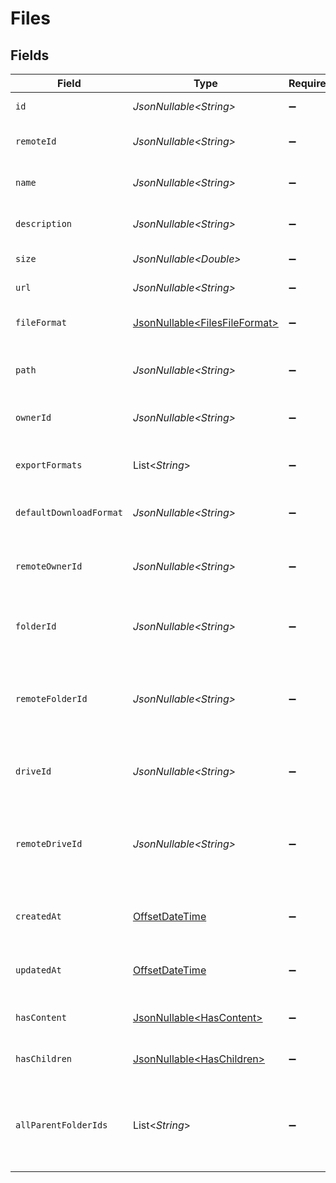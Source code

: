# Files


## Fields

| Field                                                                                     | Type                                                                                      | Required                                                                                  | Description                                                                               | Example                                                                                   |
| ----------------------------------------------------------------------------------------- | ----------------------------------------------------------------------------------------- | ----------------------------------------------------------------------------------------- | ----------------------------------------------------------------------------------------- | ----------------------------------------------------------------------------------------- |
| `id`                                                                                      | *JsonNullable\<String>*                                                                   | :heavy_minus_sign:                                                                        | Unique identifier                                                                         | 8187e5da-dc77-475e-9949-af0f1fa4e4e3                                                      |
| `remoteId`                                                                                | *JsonNullable\<String>*                                                                   | :heavy_minus_sign:                                                                        | Provider's unique identifier                                                              | 8187e5da-dc77-475e-9949-af0f1fa4e4e3                                                      |
| `name`                                                                                    | *JsonNullable\<String>*                                                                   | :heavy_minus_sign:                                                                        | The name associated with this file                                                        | Information-Technology                                                                    |
| `description`                                                                             | *JsonNullable\<String>*                                                                   | :heavy_minus_sign:                                                                        | The description of the file                                                               | This is the description associated to the file.                                           |
| `size`                                                                                    | *JsonNullable\<Double>*                                                                   | :heavy_minus_sign:                                                                        | The size of this file                                                                     | 1024                                                                                      |
| `url`                                                                                     | *JsonNullable\<String>*                                                                   | :heavy_minus_sign:                                                                        | The url of the file                                                                       | https://drive.google.com/file/d/nd8932h9d/view                                            |
| `fileFormat`                                                                              | [JsonNullable\<FilesFileFormat>](../../models/components/FilesFileFormat.md)              | :heavy_minus_sign:                                                                        | The file format of the file                                                               |                                                                                           |
| `path`                                                                                    | *JsonNullable\<String>*                                                                   | :heavy_minus_sign:                                                                        | The path where the file is stored                                                         | /path/to/file                                                                             |
| `ownerId`                                                                                 | *JsonNullable\<String>*                                                                   | :heavy_minus_sign:                                                                        | The user ID of owner of this file                                                         | c28xyrc55866bvuv                                                                          |
| `exportFormats`                                                                           | List\<*String*>                                                                           | :heavy_minus_sign:                                                                        | List of supported export formats                                                          | [<br/>"application/pdf"<br/>]                                                             |
| `defaultDownloadFormat`                                                                   | *JsonNullable\<String>*                                                                   | :heavy_minus_sign:                                                                        | Default download format                                                                   | application/pdf                                                                           |
| `remoteOwnerId`                                                                           | *JsonNullable\<String>*                                                                   | :heavy_minus_sign:                                                                        | Provider's unique identifier of the owner of this file                                    | e3cb75bf-aa84-466e-a6c1-b8322b257a48                                                      |
| `folderId`                                                                                | *JsonNullable\<String>*                                                                   | :heavy_minus_sign:                                                                        | The parent folder ID associated with this file                                            | c28xyrc55866bvuv                                                                          |
| `remoteFolderId`                                                                          | *JsonNullable\<String>*                                                                   | :heavy_minus_sign:                                                                        | Provider's unique identifier of the parent folder associated with this file               | e3cb75bf-aa84-466e-a6c1-b8322b257a48                                                      |
| `driveId`                                                                                 | *JsonNullable\<String>*                                                                   | :heavy_minus_sign:                                                                        | The parent drive ID associated with this file                                             | c28xyrc55866bvuv                                                                          |
| `remoteDriveId`                                                                           | *JsonNullable\<String>*                                                                   | :heavy_minus_sign:                                                                        | Provider's unique identifier of the parent drive associated with this file                | e3cb75bf-aa84-466e-a6c1-b8322b257a48                                                      |
| `createdAt`                                                                               | [OffsetDateTime](https://docs.oracle.com/javase/8/docs/api/java/time/OffsetDateTime.html) | :heavy_minus_sign:                                                                        | The created date of the file                                                              | 2023-02-23T00:00:00.000Z                                                                  |
| `updatedAt`                                                                               | [OffsetDateTime](https://docs.oracle.com/javase/8/docs/api/java/time/OffsetDateTime.html) | :heavy_minus_sign:                                                                        | The last updated date of the file                                                         | 2024-02-23T00:00:00.000Z                                                                  |
| `hasContent`                                                                              | [JsonNullable\<HasContent>](../../models/components/HasContent.md)                        | :heavy_minus_sign:                                                                        | Whether the file has content                                                              | true                                                                                      |
| `hasChildren`                                                                             | [JsonNullable\<HasChildren>](../../models/components/HasChildren.md)                      | :heavy_minus_sign:                                                                        | Whether the file has children                                                             | true                                                                                      |
| `allParentFolderIds`                                                                      | List\<*String*>                                                                           | :heavy_minus_sign:                                                                        | List of containing parent Folder IDs in descending order                                  | [<br/>"0123456789"<br/>]                                                                  |